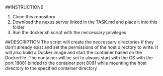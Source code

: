 ##INSTRUCTIONS
1. Clone this repository
2. Download the nexus server linked in the TASK.md and place it into this folder
3. Run the docker.sh script with the neccessary privileges 

##DESCRIPTION
The script will create the neccessary directories if they don't already exist and set the permissions of the host directory to write. It will also build a Docker image and start the container based on the Dockerfile. The container will be set to always start with the OS with the port 18081 binded to the container port 8081 while mounting the host directory to the specified container directory 


